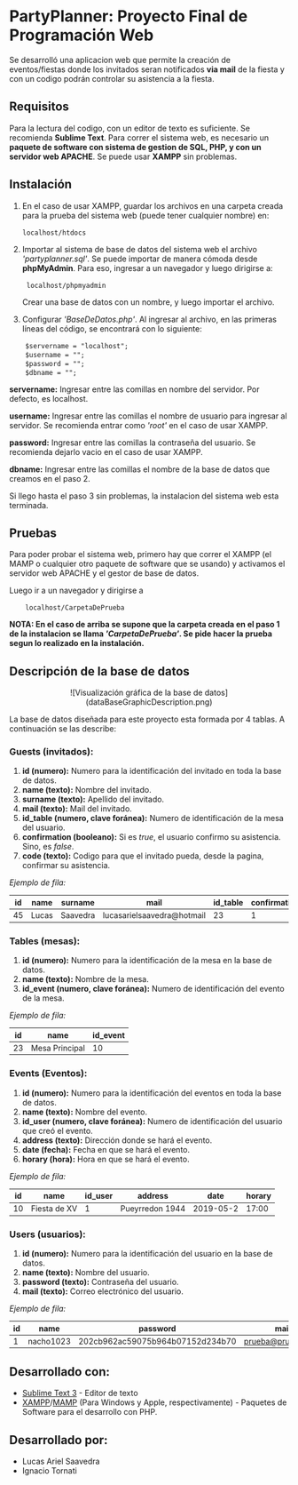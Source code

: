 # PartyPlanner: Proyecto Final de Programación Web
Se desarrolló una aplicacion web que permite la creación de eventos/fiestas donde los invitados seran notificados **via mail** de la fiesta y con un codigo podrán controlar su asistencia a la fiesta.

## Requisitos
Para la lectura del codigo, con un editor de texto  es suficiente. Se recomienda **Sublime Text**.
Para correr el sistema web, es necesario un **paquete de software con sistema de gestion de SQL, PHP, y con un servidor web APACHE**. Se puede usar **XAMPP** sin problemas.

## Instalación

1.  En el caso de usar XAMPP, guardar los archivos en una carpeta creada para la prueba del sistema web (puede tener cualquier nombre) en:

		localhost/htdocs 

2. Importar al sistema de base de datos del sistema web el archivo *'partyplanner.sql'*. Se puede importar de manera cómoda desde **phpMyAdmin**. Para eso, ingresar a un navegador y luego dirigirse a:

	    localhost/phpmyadmin
	    
	Crear una base de datos con un nombre, y luego importar el archivo.

3. Configurar *'BaseDeDatos.php'*. Al ingresar al archivo, en las primeras líneas del código, se encontrará con lo siguiente:

```
    $servername = "localhost";
    $username = "";
    $password = "";
    $dbname = "";
```

**servername:** Ingresar entre las comillas en nombre del servidor. Por defecto, es localhost.

**username:** Ingresar entre las comillas el nombre de usuario para ingresar al servidor. Se recomienda entrar como *'root'* en el caso de usar XAMPP.

**password:** Ingresar entre las comillas la contraseña del usuario. Se recomienda dejarlo vacio en el caso de usar XAMPP.

**dbname:** Ingresar entre las comillas el nombre de la base de datos que creamos en el paso 2.

Si llego hasta el paso 3 sin problemas, la instalacion del sistema web esta terminada.

## Pruebas
Para poder probar el sistema web, primero hay que correr el XAMPP (el MAMP o cualquier otro paquete de software que se usando) y activamos el servidor web APACHE y el gestor de base de datos.

Luego ir a un navegador y dirigirse a 

		localhost/CarpetaDePrueba

**NOTA: En el caso de arriba se supone que la carpeta creada en el paso 1 de la instalacion se llama *'CarpetaDePrueba'*. Se pide hacer la prueba segun lo realizado en la instalación.**

## Descripción de la base de datos

<div align='center'>![Visualización gráfica de la base de datos](dataBaseGraphicDescription.png)</div>


La base de datos diseñada para este proyecto esta formada por 4 tablas. A continuación se las describe:

### Guests (invitados):

 1. **id (numero):** Numero para la identificación del invitado en toda la base de datos.
 2. **name (texto):** Nombre del invitado.
 3. **surname (texto):** Apellido del invitado.
 4. **mail (texto):** Mail del invitado.
 5. **id_table (numero, clave foránea):** Numero de identificación de la mesa del usuario.
 6. **confirmation (booleano):** Si es *true*, el usuario confirmo su asistencia. Sino, es *false*.
 7. **code (texto):** Codigo para que el invitado pueda, desde la pagina, confirmar su asistencia.
 
 *Ejemplo de fila:*
 
|id  |name  |surname  |mail                      |id_table  |confirmation|code    |
|----|------|---------|--------------------------|----------|------------|--------|
|45  |Lucas |Saavedra |lucasarielsaavedra@hotmail|23        |1           |95959441|

### Tables (mesas):

 1. **id (numero):** Numero para la identificación de la mesa en la base de datos.
 2. **name (texto):** Nombre de la mesa.
 3. **id_event (numero, clave foránea):** Numero de identificación del evento de la mesa.

*Ejemplo de fila:*

|id  |name  |id_event  |
|----|------|----------|
|23|Mesa Principal | 10|

### Events (Eventos):

 1. **id (numero):** Numero para la identificación del eventos en toda la base de datos.
 2. **name (texto):** Nombre del evento.
 3. **id_user (numero, clave foránea):** Numero de identificación del usuario que creó el evento.
 4. **address (texto):** Dirección donde se hará el evento.
 5. **date (fecha):** Fecha en que se hará el evento.
 6. **horary (hora):** Hora en que se hará el evento.
  
 
 
  *Ejemplo de fila:*
  
|id  |name  |id_user  |address  |date  |horary  |
|----|------|---------|---------|------|--------|
|10|Fiesta de XV  |1  |Pueyrredon 1944 |2019-05-2 |17:00 |

### Users (usuarios):

 1. **id (numero):** Numero para la identificación del usuario en la base de datos.
 2. **name (texto):** Nombre del usuario.
 3. **password (texto):** Contraseña del usuario.
 4. **mail (texto):** Correo electrónico del usuario.
 

  *Ejemplo de fila:*
  
|id  |name  |password  |mail  |
|----|------|----------|------|
|1|nacho1023  |202cb962ac59075b964b07152d234b70  |prueba@prueba.com|

## Desarrollado con:
 - [Sublime Text 3](https://www.sublimetext.com/) - Editor de texto
 - [XAMPP](https://www.apachefriends.org/index.html)/[MAMP](https://www.mamp.info/en/) (Para Windows y Apple, respectivamente) - Paquetes de Software para el desarrollo con PHP.

## Desarrollado por:
 - Lucas Ariel Saavedra
 - Ignacio Tornati
